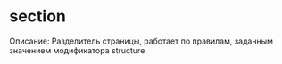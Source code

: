 # section

Описание: Разделитель страницы, работает по правилам, заданным значением модификатора structure